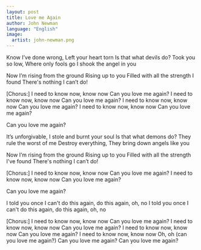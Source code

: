 ```yaml
---
layout: post
title: Love me Again
author: John Newman
language: "English"
image:
  artist: john-newman.png
---
```

Know I’ve done wrong,
Left your heart torn
Is that what devils do?
Took you so low,
Where only fools go
I shook the angel in you

Now I’m rising from the ground
Rising up to you
Filled with all the strength I found
There's nothing I can’t do!

[Chorus:]
I need to know now, know now
Can you love me again?
I need to know now, know now
Can you love me again?
I need to know now, know now
Can you love me again?
I need to know now, know now
Can you love me again?

Can you love me again?

It’s unforgivable,
I stole and burnt your soul
Is that what demons do?
They rule the worst of me
Destroy everything,
They bring down angels like you

Now I’m rising from the ground
Rising up to you
Filled with all the strength I've found
There's nothing I can’t do!

[Chorus:]
I need to know now, know now
Can you love me again?
I need to know now, know now
Can you love me again?

Can you love me again?

I told you once I can't do this again, do this again, oh, no
I told you once I can't do this again, do this again, oh, no

[Chorus:]
I need to know now, know now
Can you love me again?
I need to know now, know now
Can you love me again?
I need to know now, know now
Can you love me again?
I need to know now, know now
Oh, oh (can you love me again?)
Can you love me again?
Can you love me again? 
